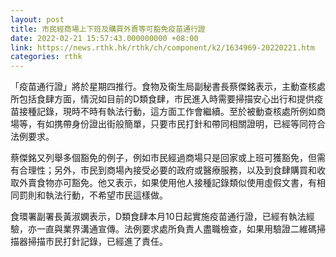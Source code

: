 ```yaml
---
layout: post
title: 市民經商場上下班及購買外賣等可豁免疫苗通行證
date: 2022-02-21 15:57:43.000000000 +08:00
link: https://news.rthk.hk/rthk/ch/component/k2/1634969-20220221.htm
categories: rthk
---
```


「疫苗通行證」將於星期四推行。食物及衞生局副秘書長蔡傑銘表示，主動查核處所包括食肆方面，情況如目前的D類食肆，市民進入時需要掃描安心出行和提供疫苗接種記錄，現時不時有執法行動，這方面工作會繼續。至於被動查核處所例如商場等，有如携帶身份證出街般簡單，只要市民打針和帶同相關證明，已經等同符合法例要求。

蔡傑銘又列舉多個豁免的例子，例如市民經過商場只是回家或上班可獲豁免，但需有合理性；另外，市民到商場內接受必要的政府或醫療服務，以及到食肆購買和收取外賣食物亦可豁免。他又表示，如果使用他人接種記錄類似使用虛假文書，有相同罰則和執法行動，不希望市民這樣做。

食環署副署長黃淑嫻表示，D類食肆本月10日起實施疫苗通行證，已經有執法經驗，亦一直與業界溝通宣傳。法例要求處所負責人盡職檢查，如果用驗證二維碼掃描器掃描市民打針記錄，已經進了責任。
